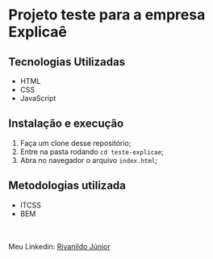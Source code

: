 # Projeto teste para a empresa Explicaê

## Tecnologias Utilizadas
  - HTML
  - CSS
  - JavaScript

## Instalação e execução

  1. Faça um clone desse repositório;
  2. Entre na pasta rodando `cd teste-explicae`;
  3. Abra no navegador o arquivo `index.html`;

## Metodologias utilizada
  - ITCSS
  - BEM
  
\
\
Meu Linkedin: [Rivanildo Júnior](https://www.linkedin.com/in/rivanildojunior)